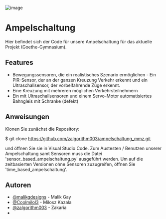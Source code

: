 ![image](https://github.com/user-attachments/assets/0b427717-3b84-4f43-8d11-35431e47b909)


# Ampelschaltung
Hier befindet sich der Code für unsere Ampelschaltung für das aktuelle Projekt (Goethe-Gymnasium).



## Features

- Bewegungssensoren, die ein realistisches Szenario ermöglichen - Ein PIR-Sensor, der an der ganzen Kreuzung Verkehr erkennt und ein Ultraschallsensor, der vorbeifahrende Züge erkennt.
- Eine Kreuzung mit mehreren möglichen Verkehrsteilnehmern
- Ein mit Ultraschallsensoren und einem Servo-Motor automatisiertes Bahngleis mit Schranke (defekt)

## Anweisungen

Klonen Sie zunächst die Repository:

   $ git clone https://github.com/zalgorithm003/ampelschaltung_mmz.git
   
und öffnen Sie sie in Visual Studio Code.
Zum Austesten / Benutzen unserer Ampelschaltung samt Sensoren muss die Datei 'sensor_based_ampelschaltung.py' ausgeführt werden. Um auf die zeitbasierten Versionen ohne Sensoren zuzugreifen, öffnen Sie 'time_based_ampelschaltung'.

## Autoren

- [@malikgdesigns](https://www.github.com/malikgdesigns) - Malik Gay
- [@Coolmilol3](https://www.github.com/Coolmilol3) - Milosz Kazala
- [@zalgorithm003](https://www.github.com/zalgorithm003) - Zakaria
- 



